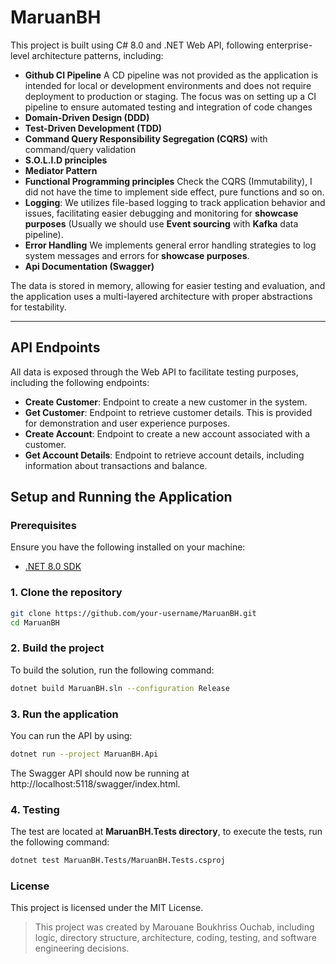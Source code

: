 # MaruanBH

This project is built using C# 8.0 and .NET Web API, following enterprise-level architecture patterns, including:

- **Github CI Pipeline** A CD pipeline was not provided as the application is intended for local or development environments and does not require deployment to production or staging. The focus was on setting up a CI pipeline to ensure automated testing and integration of code changes
- **Domain-Driven Design (DDD)**
- **Test-Driven Development (TDD)**
- **Command Query Responsibility Segregation (CQRS)** with command/query validation
- **S.O.L.I.D principles**
- **Mediator Pattern**
- **Functional Programming principles** Check the CQRS (Immutability), I did not have the time to implement side effect, pure functions and so on.
- **Logging**: We utilizes file-based logging to track application behavior and issues, facilitating easier debugging and monitoring for **showcase purposes** (Usually we should use **Event sourcing** with **Kafka** data pipeline).
- **Error Handling** We implements general error handling strategies to log system messages and errors for **showcase purposes**.
- **Api Documentation (Swagger)**

The data is stored in memory, allowing for easier testing and evaluation, and the application uses a multi-layered architecture with proper abstractions for testability.

---

## API Endpoints

All data is exposed through the Web API to facilitate testing purposes, including the following endpoints:

- **Create Customer**: Endpoint to create a new customer in the system.
- **Get Customer**: Endpoint to retrieve customer details. This is provided for demonstration and user experience purposes.
- **Create Account**: Endpoint to create a new account associated with a customer.
- **Get Account Details**: Endpoint to retrieve account details, including information about transactions and balance.

## Setup and Running the Application

### Prerequisites

Ensure you have the following installed on your machine:

- [.NET 8.0 SDK](https://dotnet.microsoft.com/download/dotnet/8.0)

### 1. Clone the repository

```bash
git clone https://github.com/your-username/MaruanBH.git
cd MaruanBH
```

### 2. Build the project

To build the solution, run the following command:

```bash
dotnet build MaruanBH.sln --configuration Release
```

### 3. Run the application

You can run the API by using:
```bash
dotnet run --project MaruanBH.Api
```

The Swagger API should now be running at http://localhost:5118/swagger/index.html.

### 4. Testing

The test are located at **MaruanBH.Tests directory**, to execute the tests, run the following command:

```bash
dotnet test MaruanBH.Tests/MaruanBH.Tests.csproj
```

### License

This project is licensed under the MIT License.

> This project was created by Marouane Boukhriss Ouchab, including logic, directory structure, architecture, coding, testing, and software engineering decisions.
